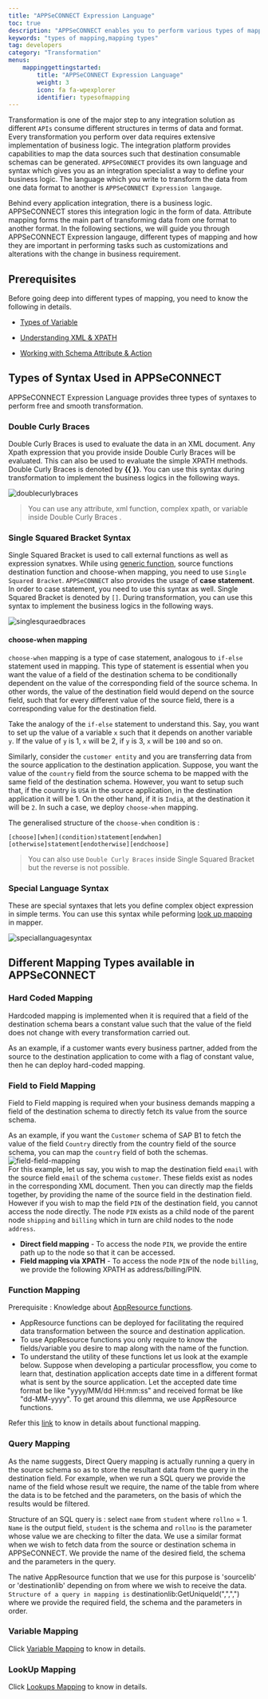 ```yaml
---
title: "APPSeCONNECT Expression Language"
toc: true
description: "APPSeCONNECT enables you to perform various types of mapping during transformation."
keywords: "types of mapping,mapping types"
tag: developers
category: "Transformation"
menus: 
    mappinggettingstarted:        
        title: "APPSeCONNECT Expression Language"
        weight: 3
        icon: fa fa-wpexplorer
        identifier: typesofmapping
---
```


Transformation is one of the major step to any integration solution as different `APIs` consume different structures in terms of data 
and format. Every transformation you perform over data requires extensive implementation of business logic. 
The integration platform provides capabilities to map the data sources such that destination consumable schemas can be generated. 
`APPSeCONNECT` provides its own language and syntax which gives you as an integration specialist 
a way to define your business logic. The language which you write to transform the data from one data format to another is `APPSeCONNECT Expression langauge`.

Behind every application integration, there is a business logic. APPSeCONNECT stores this integration 
logic in the form of data. Attribute mapping forms the main part of transforming data from one format 
to another format. In the following sections, we will guide you through APPSeCONNECT Expression langauge, different types of mapping and how they 
are important in performing tasks such as customizations and alterations with the change in business requirement. 

## Prerequisites

Before going deep into different types of mapping, you need to know the following in details. 

* [Types of Variable](/transformation/types-of-variable/)

* [Understanding XML & XPATH](/transformation/understanding-xml-and-xpath/)

* [Working with Schema Attribute & Action](/transformation/working-with-schemas-action-filter/)

## Types of Syntax Used in APPSeCONNECT

APPSeCONNECT Expression Language provides three types of syntaxes to perform free and smooth transformation.

### Double Curly Braces 

Double Curly Braces is used to evaluate the data in an XML document. Any Xpath expression that you provide inside Double Curly Braces 
will be evaluated. This can also be used to evaluate the simple XPATH methods. Double Curly Braces is denoted by **\{\{ \}\}**. 
You can use this syntax during transformation to implement the business logics in the following ways. 

![doublecurlybraces](/staticfiles/Transformation/media/doublecurlybraces.png)

>You can use any attribute, xml function, complex xpath, or variable inside Double Curly Braces .

### Single Squared Bracket Syntax 

Single Squared Bracket is used to call external functions as well as expression synatxes. While using [generic function](/processflow/Working-with-functions/#generic-function), source functions 
destination function and choose-when mapping, you need to use `Single Squared Bracket`. `APPSeCONNECT` also provides the usage of **case statement**. In order to case statement, 
you need to use this syntax as well. Single Squared Bracket is denoted by `[]`. During transformation, you can use this syntax to implement the business logics in the following ways.

![singlesquraedbraces](/staticfiles/Transformation/media/singlesquraedbraces.png)

#### choose-when mapping

`choose-when` mapping is a type of case statement, analogous to `if-else` statement used in mapping. This type of statement is essential 
when you want the value of a field of the destination schema to be conditionally dependent on the value of the corresponding field of the source schema. 
In other words, the value of the destination field would depend on the source field, such that for every different value 
of the source field, there is a corresponding value for the destination field. 

Take the analogy of the `if-else` statement to understand this. 
Say, you want to set up the value of a variable `x` such that it depends on another variable `y`. 
If the value of `y` is 1, `x` will be 2, if `y` is 3,
`x` will be `100` and so on.

Similarly, consider the `customer entity` and you are transferring data from the source application to the destination application. 
Suppose, you want the value of the `country` field from the source schema to be mapped with the same field of the destination schema. 
However, you want to setup such that, if the country is `USA` in the source application, in the destination application it will be 1. 
On the other hand, if it is `India`, at the destination it will be `2`. In such a case, we deploy `choose-when` mapping.

The generalised structure of the `choose-when` condition is :

`[choose][when](condition)statement[endwhen][otherwise]statement[endotherwise][endchoose]`

>You can also use `Double Curly Braces` inside Single Squared Bracket but the reverse is not possible.

### Special Language Syntax 

These are special syntaxes that lets you define complex object expression in simple terms. You can use this syntax while peforming [look up mapping](/deployment/implementing-lookup-in-mapping/#steps-to-implement-lookup-in-attribute-mapping) in mapper. 

![speciallanguagesyntax](/staticfiles/Transformation/media/speciallanguagesyntax.png)


## Different Mapping Types available in APPSeCONNECT

### Hard Coded Mapping 

Hardcoded mapping is implemented when it is required that a field of the destination schema bears a 
constant value such that the value of the field does not change with every transformation carried out.

As an example, if a customer wants every business partner, added from the source to the destination application to come with a flag of constant value, 
then he can deploy hard-coded mapping.

### Field to Field Mapping 

Field to Field mapping is required when your business demands mapping a field of the destination schema to directly fetch 
its value from the source schema. 

As an example, if you want the `Customer` schema of SAP B1 to fetch the value of the field `Country` directly from the country field of the source schema, 
you can map the `country` field of both the schemas.   
![field-field-mapping](/staticfiles/Transformation/media/field-field-mapping.png)       
For this example, let us say, you wish to map the destination field `email` with the source field `email` of the schema `customer`. 
These fields exist as nodes in the corresponding XML document. Then you can directly map the fields together, by providing the name 
of the source field in the destination field. However if you wish to map the field `PIN` of the destination field, you cannot access the node directly. 
The node `PIN` exists as a child node of the parent node `shipping` and `billing` which in turn are child nodes to the node 
`address`. 

- **Direct field mapping** - To access the node `PIN`, we provide the entire path up to the node so that it can be accessed.    
- **Field mapping via XPATH** - To access the node `PIN` of the node `billing`, we provide the following XPATH as address/billing/PIN.  

### Function Mapping 

Prerequisite : Knowledge about [AppResource functions](/transformation/using-library-methods/).

* AppResource functions can be deployed for facilitating the required data transformation between the source and destination application.
* To use AppResource functions you only require to know the fields/variable you desire to map along with the name of the function.
* To understand the utility of these functions let us look at the example below.
Suppose when developing a particular processflow, you come to learn that, destination application accepts date time in a different format 
what is sent by the source application. Let the accepted date time format be like "yyyy/MM/dd HH:mm:ss" and received format be like "dd-MM-yyyy". To get around this dilemma, we use AppResource functions.

Refer this [link](https://www.youtube.com/watch?v=mwcLjXwu6fQ&t=0s&index=5&list=PLSZUUcH5fP9_msXnLwdGp0Mb4Bu0i0g-y) to know in details about functional mapping. 

### Query Mapping

As the name suggests, Direct Query mapping is actually running a query in the source schema so as to store the resultant data from the query in the destination field.
For example, when we run a SQL query we provide the name of the field whose result we require, the name of the table from where the data is to be fetched and the parameters, on the basis of which the results would be filtered.

Structure of an SQL query is : select `name` from `student` where `rollno` = 1.
`Name` is the output field, `student` is the schema and `rollno` is the parameter whose value we are checking to filter the data.
We use a similar format when we wish to fetch data from the source or destination schema in APPSeCONNECT. 
We provide the name of the desired field, the schema and the parameters in the query.

The native AppResource function that we use for this purpose is 'sourcelib' or 'destinationlib' depending on from where we wish to receive the data.
`Structure of a query in mapping is`
destinationlib:GetUniqueId(",",",") where we provide the required field, the schema and the parameters in order.

### Variable Mapping 

Click [Variable Mapping](/transformation/defining-variables-in-processflow-mapping/) to know in details.

### LookUp Mapping 

Click [Lookups Mapping](/deployment/implementing-lookup-in-mapping/#prerequisites-for-mapping-lookups) to know in details.


